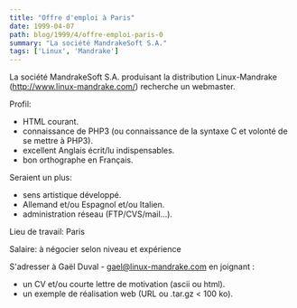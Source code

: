 ```yaml
---
title: "Offre d'emploi à Paris"
date: 1999-04-07
path: blog/1999/4/offre-emploi-paris-0
summary: "La société MandrakeSoft S.A."
tags: ['Linux', 'Mandrake']
---
```


<P>La société MandrakeSoft S.A. produisant la distribution Linux-Mandrake
(<A HREF="http://www.linux-mandrake.com/">http://www.linux-mandrake.com/</A>) recherche un webmaster.</P>

<P>Profil:</P>

<UL>

<LI>HTML courant.
<LI>connaissance de PHP3 (ou connaissance de la syntaxe C et volonté de
se mettre à PHP3).
<LI>excellent Anglais écrit/lu indispensables.
<LI>bon orthographe en Français.
</UL>

<P>Seraient un plus:</P>

<UL>

<LI>sens artistique développé.
<LI>Allemand et/ou Espagnol et/ou Italien.
<LI>administration réseau (FTP/CVS/mail...).
</UL>

<P>Lieu de travail: Paris</P>

<P>Salaire: à négocier selon niveau et expérience</P>

<P>S'adresser à Gaël Duval - <A HREF="mailto:gael@linux-mandrake.com">gael@linux-mandrake.com</A> en joignant :</P>

<UL>

<LI>un CV et/ou courte lettre de motivation (ascii ou html).
<LI>un exemple de réalisation web (URL ou .tar.gz &lt; 100 ko).
</UL>


